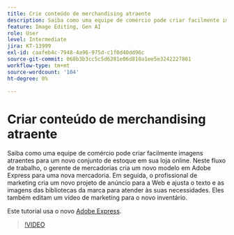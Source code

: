 ```yaml
---
title: Crie conteúdo de merchandising atraente
description: Saiba como uma equipe de comércio pode criar facilmente imagens atraentes para um novo conjunto de estoque em sua loja online
feature: Image Editing, Gen AI
role: User
level: Intermediate
jira: KT-13999
exl-id: caafeb4c-7948-4a96-975d-c1f0d40dd96c
source-git-commit: 068b3b3cc5c5d6281e06d810a1ee5e3242227881
workflow-type: tm+mt
source-wordcount: '104'
ht-degree: 0%

---
```


# Criar conteúdo de merchandising atraente

Saiba como uma equipe de comércio pode criar facilmente imagens atraentes para um novo conjunto de estoque em sua loja online. Neste fluxo de trabalho, o gerente de mercadorias cria um novo modelo em Adobe Express para uma nova mercadoria. Em seguida, o profissional de marketing cria um novo projeto de anúncio para a Web e ajusta o texto e as imagens das bibliotecas da marca para atender às suas necessidades. Eles também editam um vídeo de marketing para o novo inventário.

Este tutorial usa o novo [Adobe Express](https://www.adobe.com/express/).

>[!VIDEO](https://video.tv.adobe.com/v/3447136?quality=12&learn=on&hidetitle=true&captions=por_br)
